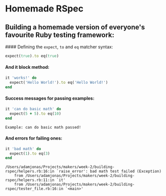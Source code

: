 # Homemade RSpec

## Building a homemade version of everyone's favourite Ruby testing framework:

#### Defining the `expect`, `to` and `eq` matcher syntax:

```ruby
expect(true).to eq(true)
```

#### And it block method:

```ruby
it 'works!' do
  expect('Hello World!').to eq('Hello World!')
end
```

#### Success messages for passing examples:

```Ruby
it 'can do basic math' do
  expect(5 + 5).to eq(10)
end
```

```
Example: can do basic math passed!
```

#### And errors for failing ones:

```Ruby
it 'bad math' do
  expect(1).to eq(3)
end
```

```error
/Users/adamjonas/Projects/makers/week-2/building-rspec/helpers.rb:16:in `raise_error': bad math test failed (Exception)
	from /Users/adamjonas/Projects/makers/week-2/building-rspec/helpers.rb:11:in `it'
	from /Users/adamjonas/Projects/makers/week-2/building-rspec/tester_file.rb:16:in `<main>'
```
